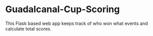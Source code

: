 # Guadalcanal-Cup-Scoring

This Flask based web app keeps track of who won what events and calculate total scores.
